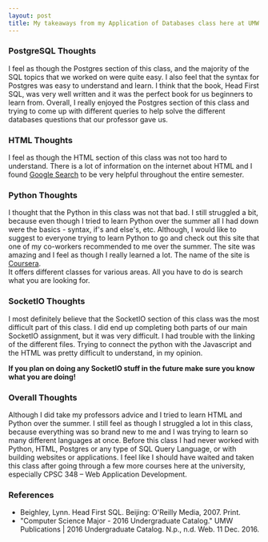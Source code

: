 ```yaml
---
layout: post
title: My takeaways from my Application of Databases class here at UMW
---
```


### PostgreSQL Thoughts
I feel as though the Postgres section of this class, and the majority of the SQL topics that we worked on were quite easy. I also feel that the syntax for Postgres was easy to understand and learn. I think that the book, Head First SQL, was very well written and it was the perfect book for us beginners to learn from. Overall, I really enjoyed the Postgres section of this class and trying to come up with different queries to help solve the different databases questions that our professor gave us.

### HTML Thoughts
I feel as though the HTML section of this class was not too hard to understand. There is a lot of information on the internet about HTML and I found [Google Search](https://www.google.com/webhp?sourceid=chrome-instant&ion=1&espv=2&ie=UTF-8#q=html%20help) to be very helpful throughout the entire semester.

### Python Thoughts
I thought that the Python in this class was not that bad. I still struggled a bit, because even though I tried to learn Python over the summer all I had down were the basics - syntax, if's and else's, etc. Although, I would like to suggest to everyone trying to learn Python to go and check out this site that one of my co-workers recommended to me over the summer. The site was amazing and I feel as though I really learned a lot. The name of the site is [Coursera](http://www.coursera.org).  
It offers different classes for various areas. All you have to do is search what you are looking for.

### SocketIO Thoughts
I most definitely believe that the SocketIO section of this class was the most difficult part of this class. I did end up completing both parts of our main SocketIO assignment, but it was very difficult. I had trouble with the linking of the different files. Trying to connect the python with the Javascript and the HTML was pretty difficult to understand, in my opinion.  
  
**If you plan on doing any SocketIO stuff in the future make sure you know what you are doing!**

### Overall Thoughts
Although I did take my professors advice and I tried to learn HTML and Python over the summer. I still feel as though I struggled a lot in this class, because everything was so brand new to me and I was trying to learn so many different languages at once. Before this class I had never worked with Python, HTML, Postgres or any type of SQL Query Language, or with building websites or applications. I feel like I should have waited and taken this class after going through a few more courses here at the university, especially CPSC 348 – Web Application Development.

### References
* Beighley, Lynn. Head First SQL. Beijing: O'Reilly Media, 2007. Print.
* "Computer Science Major - 2016 Undergraduate Catalog." UMW Publications \| 2016 Undergraduate Catalog. N.p., n.d. Web. 11 Dec. 2016.